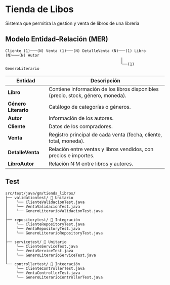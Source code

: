 # Tienda de Libos

Sistema que permitira la gestion y venta de libros de una libreria

## Modelo Entidad–Relación (MER)
```text
Cliente (1)───(N) Venta (1)───(N) DetalleVenta (N)───(1) Libro (N)───(N) Autor
                                                   │
                                                   └──(1) GeneroLiterario
```
													   
| Entidad              | Descripción                                                                     |
| -------------------- | ------------------------------------------------------------------------------- |
| **Libro**            | Contiene información de los libros disponibles (precio, stock, género, moneda). |
| **Género Literario** | Catálogo de categorías o géneros.                                               |
| **Autor**            | Información de los autores.                                                     |
| **Cliente**          | Datos de los compradores.                                                       |
| **Venta**            | Registro principal de cada venta (fecha, cliente, total, moneda).               |
| **DetalleVenta**     | Relación entre ventas y libros vendidos, con precios e importes.                |
| **LibroAutor**       | Relación N:M entre libros y autores.                                            |

## Test
```text
src/test/java/gm/tienda_libros/
├── validationtest/ 🧠 Unitario
│    └── ClienteValidacionTest.java
│	 └── VentaValidacionTest.java 
│	 └── GeneroLiterarioValidacionTest.java 
│
├── repositorytest/ 🧱 Integración
│    └── ClienteRepositoryTest.java
│    └── VentaRepositoryTest.java    
│    └── GeneroLiterarioRepositoryTest.java    
│
├── servicetest/ 🧠 Unitario
│    └── ClienteServiceTest.java
│    └── VentaServiceTest.java      
│    └── GeneroLiterarioServiceTest.java      
│
└── controllertest/ 🧱 Integración
     └── ClienteControllerTest.java
     └── VentaControllerTest.java
     └── GeneroLiterarioControllerTest.java
```

